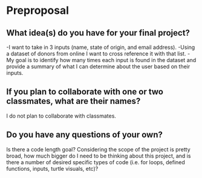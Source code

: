 # Preproposal

## What idea(s) do you have for your final project?

-I want to take in 3 inputs (name, state of origin, and email address).
-Using a dataset of donors from online I want to cross reference it with that list.
-My goal is to identify how many times each input is found in the dataset and provide
a summary of what I can determine about the user based on their inputs.

## If you plan to collaborate with one or two classmates, what are their names?

I do not plan to collaborate with classmates.

## Do you have any questions of your own?

Is there a code length goal?
Considering the scope of the project is pretty broad, how much bigger do I need to be
thinking about this project, and is there a number of desired specific types of code
(i.e. for loops, defined functions, inputs, turtle visuals, etc)?